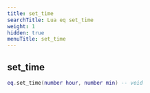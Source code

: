 ```yaml
---
title: set_time
searchTitle: Lua eq set_time
weight: 1
hidden: true
menuTitle: set_time
---
```

## set_time
```lua
eq.set_time(number hour, number min) -- void
```